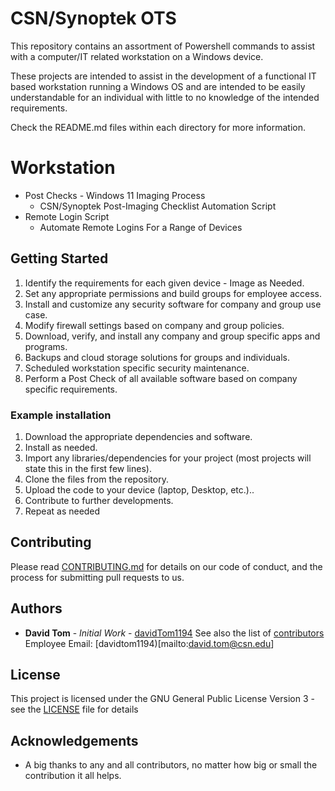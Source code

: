 # CSN/Synoptek OTS
This repository contains an assortment of Powershell commands to assist with a computer/IT related workstation on a
Windows device.

These projects are intended to assist in the development of a functional IT based workstation running a Windows OS
and are intended to be easily understandable for an individual with little to no knowledge of the intended requirements.

Check the README.md files within each directory for more information.

# Workstation
  - Post Checks - Windows 11 Imaging Process
      - CSN/Synoptek Post-Imaging Checklist Automation Script
  - Remote Login Script
      - Automate Remote Logins For a Range of Devices

## Getting Started

1. Identify the requirements for each given device - Image as Needed.
2. Set any appropriate permissions and build groups for employee access.
3. Install and customize any security software for company and group use case.
4. Modify firewall settings based on company and group policies.
5. Download, verify, and install any company and group specific apps and programs.
6. Backups and cloud storage solutions for groups and individuals.
7. Scheduled workstation specific security maintenance.
8. Perform a Post Check of all available software based on company specific requirements.

### Example installation
1. Download the appropriate dependencies and software.
2. Install as needed. 
3. Import any libraries/dependencies for your project (most projects will state this in the first few lines).
4. Clone the files from the repository.
5. Upload the code to your device (laptop, Desktop, etc.)..
6. Contribute to further developments.
7. Repeat as needed

## Contributing

Please read [CONTRIBUTING.md](https://github.com/davidTom1194/davidTom1194/blob/main/CONTRIBUTING.md) for details on our
code of conduct, and the process for submitting pull requests to us.

## Authors

* **David Tom** - *Initial Work* - [davidTom1194](https://github.com/davidTom1194)
See also the list of [contributors](https://github.com/davidTom1194/davidTom1194/blob/main/contributors)
Employee Email: [davidtom1194)[mailto:david.tom@csn.edu]

## License

This project is licensed under the GNU General Public License Version 3 - see the [LICENSE](https://github.com/davidTom1194/davidTom1194/blob/main/LICENSE) file for details

## Acknowledgements

* A big thanks to any and all contributors, no matter how big or small the contribution it all helps.


